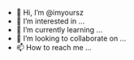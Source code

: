 - 👋 Hi, I’m @imyoursz
- 👀 I’m interested in ...
- 🌱 I’m currently learning ...
- 💞️ I’m looking to collaborate on ...
- 📫 How to reach me ...

<!---
imyoursz/imyoursz is a ✨ special ✨ repository because its `README.md` (this file) appears on your GitHub profile.
You can click the Preview link to take a look at your changes.
--->

